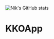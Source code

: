 ![Nik's GitHub stats](https://github-readme-stats.vercel.app/api?username=nek-to&hide=contribs,prs)
# KKOApp
